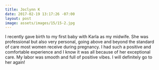 ```yaml
---
title: Joclynn K
date: 2017-02-19 13:17:26 -07:00
layout: post
image: assets/images/15/15-2.jpg
---
```


I recently gave birth to my first baby with Karla as my midwife. She was professional but also very personal, going above and beyond the standard of care most women receive during pregnancy. I had such a positive and comfortable experience and I know it was all because of her exceptional care. My labor was smooth and full of positive vibes. I will definitely go to her again!


